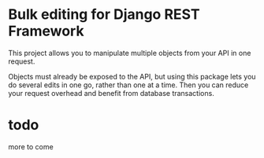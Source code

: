 # Bulk editing for Django REST Framework

This project allows you to manipulate multiple objects from your API in one request.

Objects must already be exposed to the API, but using this package lets you do several edits in one go, rather than one at a time. Then you can reduce your request overhead and benefit from database transactions.

# todo

more to come